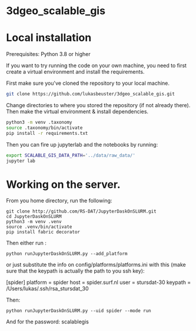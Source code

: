 # 3dgeo_scalable_gis


# Local installation

Prerequisites: Python 3.8  or higher

If you want to try running the code on your own machine, you need to first create a virtual environment and install the requirements. 

First make sure you've cloned the repository to your local machine.

```bash
git clone https://github.com/lukasbeuster/3dgeo_scalable_gis.git
```


Change directories to where you stored the repository (if not already there). Then make the virtual environment & install dependencies. 

```bash
python3 -m venv .taxonomy
source .taxonomy/bin/activate
pip install -r requirements.txt
```
Then you can fire up jupyterlab and the notebooks by running:

```bash
export SCALABLE_GIS_DATA_PATH='../data/raw_data/'
jupyter lab
```

# Working on the server.

From you home directory, run the following:
```
git clone http://github.com/RS-DAT/JupyterDaskOnSLURM.git
cd JupyterDaskOnSLURM
python3 -m venv .venv
source .venv/bin/activate
pip install fabric decorator
```


Then either run :

```
python runJupyterDaskOnSLURM.py --add_platform
```
or just substitute the  info on  config/platforms/platforms.ini
with this (make sure that the keypath is actually the path to you ssh key):

[spider]
platform = spider
host = spider.surf.nl
user = stursdat-30
keypath = /Users/lukas/.ssh/rsa_stursdat_30


Then:

```
python runJupyterDaskOnSLURM.py --uid spider --mode run
```

And for the password: scalablegis
 
